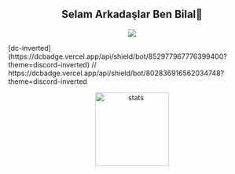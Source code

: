 <!--
** // ### Hi there 👋
** 
-->
<!--
**mehmetkazim0/mehmetkazim0** is a ✨ _special_ ✨ repository because its `README.md` (this file) appears on your GitHub profile.

- Here are some ideas to get you started:

- 🔭 I’m currently working on ...
- 🌱 I’m currently learning ...
- 👯 I’m looking to collaborate on ...
- 🤔 I’m looking for help with ...
- 💬 Ask me about ...
- 📫 How to reach me: ...
- 😄 Pronouns: ...
- ⚡ Fun fact: ...
-->

<h2 align="center">Selam Arkadaşlar Ben Bilal👋</h2>

<p align="center">
  <a href="https://github.com/mehmetkazim0" target"blank_"><img src="https://img.shields.io/badge/GitHub%20-191717.svg?&style=for-the-badge&logo=github&logoColor=white"></a>
</p>
[dc-inverted](https://dcbadge.vercel.app/api/shield/bot/852977967776399400?theme=discord-inverted)
// https://dcbadge.vercel.app/api/shield/bot/802836916562034748?theme=discord-inverted
<p align="center">
  <img src="https://github-readme-stats.vercel.app/api?username=mehmetkazim0&count_private=true&show_icons=true&theme=dark&hide_border=true" width="%100" height="150px" alt="stats" />
</p>
